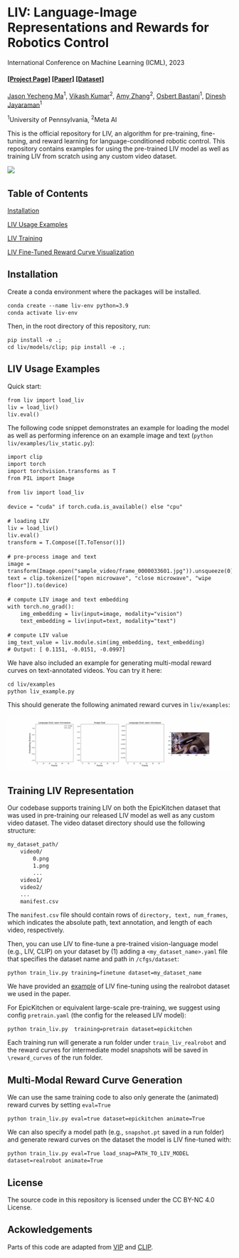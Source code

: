 # LIV: Language-Image Representations and Rewards for Robotics Control
International Conference on Machine Learning (ICML), 2023
#### [[Project Page]]() [[Paper]]() [[Dataset]](liv/dataset/README.md) 

[Jason Yecheng Ma](https://www.seas.upenn.edu/~jasonyma/)<sup>1</sup>, [Vikash Kumar](https://vikashplus.github.io/)<sup>2</sup>, [Amy Zhang](https://amyzhang.github.io/)<sup>2</sup>, [Osbert Bastani](https://obastani.github.io/)<sup>1</sup>, [Dinesh Jayaraman](https://www.seas.upenn.edu/~dineshj/)<sup>1</sup>

<sup>1</sup>University of Pennsylvania, <sup>2</sup>Meta AI

This is the official repository for LIV, an algorithm for pre-training, fine-tuning, and reward learning for language-conditioned robotic control. This repository contains examples for using the pre-trained LIV model as well as training LIV from scratch using any custom video dataset.

<img src="liv/assets/LIV_concept.gif">

## Table of Contents  
[Installation](#installation)  

[LIV Usage Examples](#liv-usage-examples)

[LIV Training](#training-liv-representation)

[LIV Fine-Tuned Reward Curve Visualization](#multi-modal-reward-curve-generation)

## Installation
Create a conda environment where the packages will be installed.
```
conda create --name liv-env python=3.9
conda activate liv-env
```
Then, in the root directory of this repository, run:
```
pip install -e .;
cd liv/models/clip; pip install -e .;
```

## LIV Usage Examples
Quick start:
```
from liv import load_liv
liv = load_liv()
liv.eval()
```

The following code snippet demonstrates an example for loading the model as well as performing inference on an example image and text (```python liv/examples/liv_static.py```):
```
import clip
import torch
import torchvision.transforms as T
from PIL import Image 

from liv import load_liv

device = "cuda" if torch.cuda.is_available() else "cpu"

# loading LIV
liv = load_liv()
liv.eval()
transform = T.Compose([T.ToTensor()])

# pre-process image and text
image = transform(Image.open("sample_video/frame_0000033601.jpg")).unsqueeze(0).to(device)
text = clip.tokenize(["open microwave", "close microwave", "wipe floor"]).to(device)

# compute LIV image and text embedding
with torch.no_grad():
    img_embedding = liv(input=image, modality="vision")
    text_embedding = liv(input=text, modality="text")

# compute LIV value
img_text_value = liv.module.sim(img_embedding, text_embedding)
# Output: [ 0.1151, -0.0151, -0.0997]
```

We have also included an example for generating multi-modal reward curves on text-annotated videos. You can try it here:
```
cd liv/examples
python liv_example.py
```
This should generate the following animated reward curves in `liv/examples`:

<p float="left">
<img src="liv/assets/liv_open_microwave.gif" width="800">
</p>


## Training LIV Representation
Our codebase supports training LIV on both the EpicKitchen dataset that was used in pre-training our released LIV model as well as any custom video dataset. The video dataset directory should use the following structure:
```
my_dataset_path/
    video0/
        0.png
        1.png
        ...
    video1/
    video2/
    ...
    manifest.csv
```
The ```manifest.csv``` file should contain rows of ```directory, text, num_frames```, which indicates the absolute path, text annotation, and length of each video, respectively.

Then, you can use LIV to fine-tune a pre-trained vision-language model (e.g., LIV, CLIP) on your dataset by (1) adding a ``<my_dataset_name>.yaml`` file that specifies the dataset name and path in ``/cfgs/dataset``:
```
python train_liv.py training=finetune dataset=my_dataset_name
```

We have provided an [example](liv/dataset/README.md) of LIV fine-tuning using the realrobot dataset we used in the paper. 

For EpicKitchen or equivalent large-scale pre-training, we suggest using config ``pretrain.yaml`` (the config for the released LIV model):
```
python train_liv.py  training=pretrain dataset=epickitchen
```
Each training run will generate a run folder under ``train_liv_realrobot`` and the reward curves for intermediate model snapshots will be saved in ``\reward_curves`` of the run folder. 

## Multi-Modal Reward Curve Generation
We can use the same training code to also only generate the (animated) reward curves by setting ``eval=True`` 
```
python train_liv.py eval=true dataset=epickitchen animate=True
```

We can also specify a model path (e.g., ``snapshot.pt`` saved in a run folder) and generate reward curves on the dataset the model is LIV fine-tuned with:
```
python train_liv.py eval=True load_snap=PATH_TO_LIV_MODEL dataset=realrobot animate=True 
```

## License

The source code in this repository is licensed under the CC BY-NC 4.0 License.

## Ackowledgements

Parts of this code are adapted from [VIP](https://github.com/facebookresearch/vip) and [CLIP](https://github.com/openai/CLIP).
